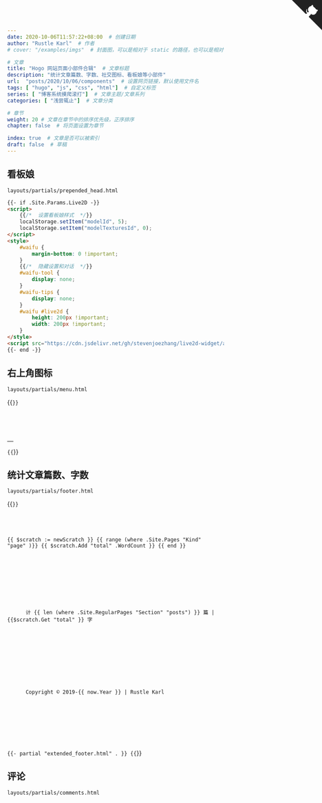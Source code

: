 ```yaml
---
date: 2020-10-06T11:57:22+08:00  # 创建日期
author: "Rustle Karl"  # 作者
# cover: "/examples/imgs"  # 封面图，可以是相对于 static 的路径，也可以是相对于当前的路径

# 文章
title: "Hogo 网站页面小部件合辑"  # 文章标题
description: "统计文章篇数、字数、社交图标、看板娘等小部件"
url:  "posts/2020/10/06/components"  # 设置网页链接，默认使用文件名
tags: [ "hugo", "js", "css", "html"]  # 自定义标签
series: [ "博客系统摸爬滚打"]  # 文章主题/文章系列
categories: [ "浅尝辄止"]  # 文章分类

# 章节
weight: 20 # 文章在章节中的排序优先级，正序排序
chapter: false  # 将页面设置为章节

index: true  # 文章是否可以被索引
draft: false  # 草稿
---
```


## 看板娘

`layouts/partials/prepended_head.html`

```html
{{- if .Site.Params.Live2D -}}
<script>
    {{/*  设置看板娘样式  */}}
    localStorage.setItem("modelId", 5);
    localStorage.setItem("modelTexturesId", 0);
</script>
<style>
    #waifu {
        margin-bottom: 0 !important;
    }
    {{/*  隐藏设置和对话  */}}
    #waifu-tool {
        display: none;
    }
    #waifu-tips {
        display: none;
    }
    #waifu #live2d {
        height: 200px !important;
        width: 200px !important;
    }
</style>
<script src="https://cdn.jsdelivr.net/gh/stevenjoezhang/live2d-widget/autoload.js"></script>
{{- end -}}
```

## 右上角图标

`layouts/partials/menu.html`

{{<code language="html" title="layouts/partials/menu.html" id="1" expand="" collapse="" isCollapsed="true" >}}
<style>
  #github svg {
    transition: all 1s;
    fill: #222;
    color: #fff;
    position: absolute;
    top: 0;
    right: 0;
    border: 0;
    width: 70px;
    height: 70px;
  }

  #github:hover svg {
    width: 140px;
    height: 140px;
  }
</style>

<a id="github" href="https://github.com/fujiawei-dev" target="_blank">
  <svg viewBox="0 0 250 250" aria-hidden="true">
    <path d="M0,0 L115,115 L130,115 L142,142 L250,250 L250,0 Z"></path>
    <path
      d="M128.3,109.0 C113.8,99.7 119.0,89.6 119.0,89.6 C122.0,82.7 120.5,78.6 120.5,78.6 C119.2,72.0 123.4,76.3 123.4,76.3 C127.3,80.9 125.5,87.3 125.5,87.3 C122.9,97.6 130.6,101.9 134.4,103.2"
      fill="currentColor" class="octo-arm"></path>
    <path
      d="M115.0,115.0 C114.9,115.1 118.7,116.5 119.8,115.4 L133.7,101.6 C136.9,99.2 139.9,98.4 142.2,98.6 C133.8,88.0 127.5,74.4 143.8,58.0 C148.5,53.4 154.0,51.2 159.7,51.0 C160.3,49.4 163.2,43.6 171.4,40.1 C171.4,40.1 176.1,42.5 178.8,56.2 C183.1,58.6 187.2,61.8 190.9,65.4 C194.5,69.0 197.7,73.2 200.1,77.6 C213.8,80.2 216.3,84.9 216.3,84.9 C212.7,93.1 206.9,96.0 205.4,96.6 C205.1,102.4 203.0,107.8 198.3,112.5 C181.9,128.9 168.3,122.5 157.7,114.1 C157.9,116.9 156.7,120.9 152.7,124.9 L141.0,136.5 C139.8,137.7 141.6,141.9 141.8,141.8 Z"
      fill="currentColor" class="octo-body"></path>
  </svg>
</a>
{{</code >}}

## 统计文章篇数、字数

`layouts/partials/footer.html`

{{<code language="html" title="layouts/partials/footer.html" id="2" expand="" collapse="" isCollapsed="true" >}}
<!-- 统计文章篇数和字数 -->
{{ $scratch := newScratch }}
{{ range (where .Site.Pages "Kind" "page" )}}
{{ $scratch.Add "total" .WordCount }}
{{ end }}

<footer class="footer">

  <!-- 统计文章篇数和字数 -->
  <div class="footer__inner">
    <div class="copyright copyright--user">
      <span>计 {{ len (where .Site.RegularPages "Section" "posts") }} 篇 | {{$scratch.Get "total" }} 字</span>
    </div>
  </div>
  <br>
  <!-- Copyright -->
  <div class="footer__inner">
    <div class="copyright copyright--user">
      <span>Copyright © 2019-{{ now.Year }} | Rustle Karl</span>
    </div>
</footer>

<script src="{{ "assets/main.js" | absURL }}"></script>
<script src="{{ "assets/prism.js" | absURL }}"></script>

{{- partial "extended_footer.html" . }}
{{</code >}}

## 评论

`layouts/partials/comments.html`
